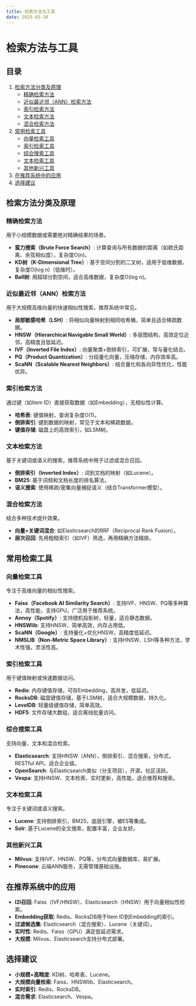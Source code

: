 ```yaml
---
title: 检索方法与工具
date: 2025-03-30
---
```


# 检索方法与工具

## 目录
1. [检索方法分类及原理](#检索方法分类及原理)
   - [精确检索方法](#精确检索方法)
   - [近似最近邻（ANN）检索方法](#近似最近邻ann检索方法)
   - [索引检索方法](#索引检索方法)
   - [文本检索方法](#文本检索方法)
   - [混合检索方法](#混合检索方法)
2. [常用检索工具](#常用检索工具)
   - [向量检索工具](#向量检索工具)
   - [索引检索工具](#索引检索工具)
   - [综合搜索工具](#综合搜索工具)
   - [文本检索工具](#文本检索工具)
   - [其他新兴工具](#其他新兴工具)
3. [在推荐系统中的应用](#在推荐系统中的应用)
4. [选择建议](#选择建议)

## 检索方法分类及原理

### 精确检索方法
用于小规模数据或需要绝对精确结果的场景。

- **蛮力搜索（Brute Force Search）**: 计算查询与所有数据的距离（如欧氏距离、余弦相似度），复杂度O(n)。
- **KD树（K-Dimensional Tree）**: 基于空间分割的二叉树，适用于低维数据，复杂度O(log n)（低维时）。
- **Ball树**: 用超球分割空间，适合高维数据，复杂度O(log n)。

### 近似最近邻（ANN）检索方法
用于大规模高维向量的快速相似性搜索，推荐系统中常见。

- **局部敏感哈希（LSH）**: 将相似向量映射到相同哈希桶，简单且适合稀疏数据。
- **HNSW（Hierarchical Navigable Small World）**: 多层图结构，高效定位近邻，高精度且低延迟。
- **IVF（Inverted File Index）**: 向量聚类+倒排索引，可扩展，常与量化结合。
- **PQ（Product Quantization）**: 分段量化向量，压缩存储，内存效率高。
- **ScaNN（Scalable Nearest Neighbors）**: 结合量化和各向异性优化，性能优异。

### 索引检索方法
通过键（如Item ID）直接获取数据（如Embedding），无相似性计算。

- **哈希表**: 键值映射，查询复杂度O(1)。
- **倒排索引**: 键到数据的映射，常见于文本和稀疏数据。
- **键值存储**: 磁盘上的高效索引，如LSM树。

### 文本检索方法
基于关键词或语义的搜索，推荐系统中用于过滤或混合召回。

- **倒排索引（Inverted Index）**: 词到文档的映射（如Lucene）。
- **BM25**: 基于词频和文档长度的排名算法。
- **语义搜索**: 使用稀疏/密集向量捕捉语义（结合Transformer模型）。

### 混合检索方法
结合多种技术提升效果。

- **向量+关键词混合**: 如Elasticsearch的RRF（Reciprocal Rank Fusion）。
- **层次召回**: 先用粗糙索引（如IVF）筛选，再用精确方法精排。

## 常用检索工具

### 向量检索工具
专注于高维向量的相似性搜索。

- **Faiss（Facebook AI Similarity Search）**: 支持IVF、HNSW、PQ等多种算法，高性能，支持GPU，广泛用于推荐系统。
- **Annoy（Spotify）**: 支持随机投影树，轻量，适合静态数据。
- **HNSWlib**: 支持HNSW，简单高效，内存占用低。
- **ScaNN（Google）**: 支持量化+优化HNSW，高精度低延迟。
- **NMSLIB（Non-Metric Space Library）**: 支持HNSW、LSH等多种方法，学术性强，灵活性高。

### 索引检索工具
用于键值映射或快速数据访问。

- **Redis**: 内存键值存储，可存Embedding，高并发，低延迟。
- **RocksDB**: 磁盘键值存储，基于LSM树，适合大规模数据，持久化。
- **LevelDB**: 轻量级键值存储，简单高效。
- **HDF5**: 文件存储大数组，适合离线批量访问。

### 综合搜索工具
支持向量、文本和混合检索。

- **Elasticsearch**: 支持HNSW（ANN）、倒排索引、混合搜索，分布式，RESTful API，适合企业级。
- **OpenSearch**: 与Elasticsearch类似（分支项目），开源，社区活跃。
- **Vespa**: 支持HNSW、文本检索、实时更新，高性能，适合推荐和搜索。

### 文本检索工具
专注于关键词或语义搜索。

- **Lucene**: 支持倒排索引，BM25，底层引擎，被ES等集成。
- **Solr**: 基于Lucene的全文搜索，配置丰富，企业友好。

### 其他新兴工具
- **Milvus**: 支持IVF、HNSW、PQ等，分布式向量数据库，易扩展。
- **Pinecone**: 云端ANN服务，无需管理基础设施。

## 在推荐系统中的应用
- **I2I召回**: Faiss（IVF/HNSW）、Elasticsearch（HNSW）用于向量相似性检索。
- **Embedding获取**: Redis、RocksDB用于Item ID到Embedding的索引。
- **过滤候选集**: Elasticsearch（混合搜索）、Lucene（关键词）。
- **实时性**: Redis、Faiss（GPU）满足低延迟需求。
- **大规模**: Milvus、Elasticsearch支持分布式部署。

## 选择建议
- **小规模+高精度**: KD树、哈希表、Lucene。
- **大规模向量检索**: Faiss、HNSWlib、Elasticsearch。
- **实时索引**: Redis、RocksDB。
- **混合需求**: Elasticsearch、Vespa。
